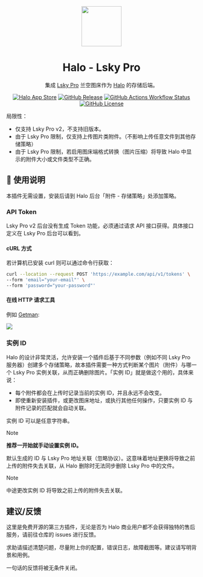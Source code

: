 <div align="center">
    <img width="106px" src="https://github.com/ichenhe/halo-lsky-pro/assets/10266066/9dc173b0-d95e-457d-ba33-9eb2ad3e1f93">
    <h1>Halo - Lsky Pro</h1>
    <p>集成 <a href="https://www.lsky.pro/">Lsky Pro</a> 兰空图床作为 <a href="https://www.halo.run/">Halo</a> 的存储后端。</p>
    <p align="center">
        <a href="https://www.halo.run/store/apps/app-jZHhX?tab=readme"><img alt="Halo App Store" src="https://img.shields.io/badge/Halo-%E5%BA%94%E7%94%A8%E5%B8%82%E5%9C%BA-%230A81F5?style=flat-square&logo=appstore&logoColor=%23fff" /></a>
        <a href="//github.com/ichenhe/halo-lsky-pro/releases"><img alt="GitHub Release" src="https://img.shields.io/github/v/release/ichenhe/halo-lsky-pro?style=flat-square&logo=github" /></a>
        <a href="//github.com/ichenhe/halo-lsky-pro/actions/workflows/ci.yaml"><img alt="GitHub Actions Workflow Status" src="https://img.shields.io/github/actions/workflow/status/ichenhe/halo-lsky-pro/ci.yaml?style=flat-square&label=build" /></a>
        <a href="./LICENSE"><img alt="GitHub License" src="https://img.shields.io/github/license/ichenhe/halo-lsky-pro?style=flat-square" /></a>
    </p>

</div>

局限性：

- 仅支持 Lsky Pro v2，不支持旧版本。
- 由于 Lsky Pro 限制，仅支持上传图片类附件。（不影响上传任意文件到其他存储策略）
- 由于 Lsky Pro 限制，若启用图床端格式转换（图片压缩）将导致 Halo 中显示的附件大小或文件类型不正确。

## 📖 使用说明

本插件无需设置，安装后请到 Halo 后台「附件 - 存储策略」处添加策略。

### API Token

Lsky Pro v2 后台没有生成 Token 功能，必须通过请求 API 接口获得。具体接口定义在 Lsky Pro 后台可以看到。

#### cURL 方式

若计算机已安装 curl 则可以通过命令行获取：

```bash
curl --location --request POST 'https://example.com/api/v1/tokens' \
--form 'email="your-email"' \
--form 'password="your-password"'
```

#### 在线 HTTP 请求工具

例如 [Getman](https://getman.cn/):

![](https://github.com/ichenhe/halo-lsky-pro/assets/10266066/94b54967-5198-4555-abf6-da9651a6bba1)



### 实例 ID

Halo 的设计非常灵活，允许安装一个插件后基于不同参数（例如不同 Lsky Pro 服务器）创建多个存储策略，故本插件需要一种方式判断某个图片（附件）与哪一个 Lsky Pro 实例关联，从而正确删除图片。「实例 ID」就是做这个用的，具体来说：

- 每个附件都会在上传时记录当前的实例 ID，并且永远不会改变。
- 即使重新安装插件，或更改图床地址，或执行其他任何操作，只要实例 ID 与附件记录的匹配就会自动关联。

实例 ID 可以是任意字符串。

> [!NOTE]
>
> **推荐一开始就手动设置实例 ID。**
>
> 默认生成的 ID 与 Lsky Pro 地址关联（忽略协议）。这意味着地址更换将导致之前上传的附件失去关联，从 Halo 删除时无法同步删除 Lsky Pro 中的文件。

> [!NOTE]
>
> 中途更改实例 ID 将导致之前上传的附件失去关联。

## 建议/反馈

这里是免费开源的第三方插件，无论是否为 Halo 商业用户都不会获得独特的售后服务，请前往仓库的 issues 进行反馈。

求助请描述清楚问题，尽量附上你的配置，错误日志，故障截图等。建议请写明背景和用例。

一句话的反馈将被无条件关闭。
